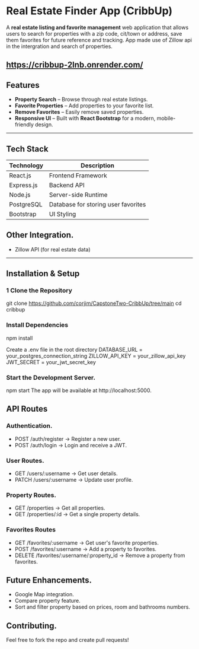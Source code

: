 # Real Estate Finder App (CribbUp) 

A **real estate listing and favorite management** web application that allows users to search for properties with a zip code, cit/town or address, save them favorites for future reference and tracking. App made use of Zillow api in the intergration and search of properties.

https://cribbup-2lnb.onrender.com/
---


## Features  

- **Property Search** – Browse through real estate listings.  
- **Favorite Properties** – Add properties to your favorite list.  
- **Remove Favorites** – Easily remove saved properties.   
- **Responsive UI** – Built with **React Bootstrap** for a modern, mobile-friendly design.  

---

## Tech Stack  

| Technology       | Description                          |
|-----------------|--------------------------------------|
| React.js        | Frontend Framework                  |
| Express.js      | Backend API                         |
| Node.js         | Server-side Runtime                 |
| PostgreSQL      | Database for storing user favorites |
| Bootstrap       | UI Styling                          |


## Other Integration.

 - Zillow API (for real estate data)
---

## Installation & Setup  

### 1 Clone the Repository  

git clone https://github.com/corjim/CapstoneTwo-CribbUp/tree/main
cd cribbup

### Install Dependencies

npm install

Create a .env file in the root directory
DATABASE_URL = your_postgres_connection_string
ZILLOW_API_KEY = your_zillow_api_key
JWT_SECRET = your_jwt_secret_key


### Start the Development Server.
npm start
The app will be available at http://localhost:5000.

##  API Routes

### Authentication.
- POST /auth/register → Register a new user.
- POST /auth/login → Login and receive a JWT.

### User Routes.
- GET /users/:username → Get user details.
- PATCH /users/:username → Update user profile.

### Property Routes.
- GET /properties → Get all properties.
- GET /properties/:id → Get a single property details.

### Favorites Routes
- GET /favorites/:username → Get user's favorite properties.
- POST /favorites/:username → Add a property to favorites.
- DELETE /favorites/:username/:property_id → Remove a property from favorites.


## Future Enhancements.

- Google Map integration.
- Compare property feature.
- Sort and filter property based on prices, room and bathrooms numbers.


## Contributing.

Feel free to fork the repo and create pull requests!
